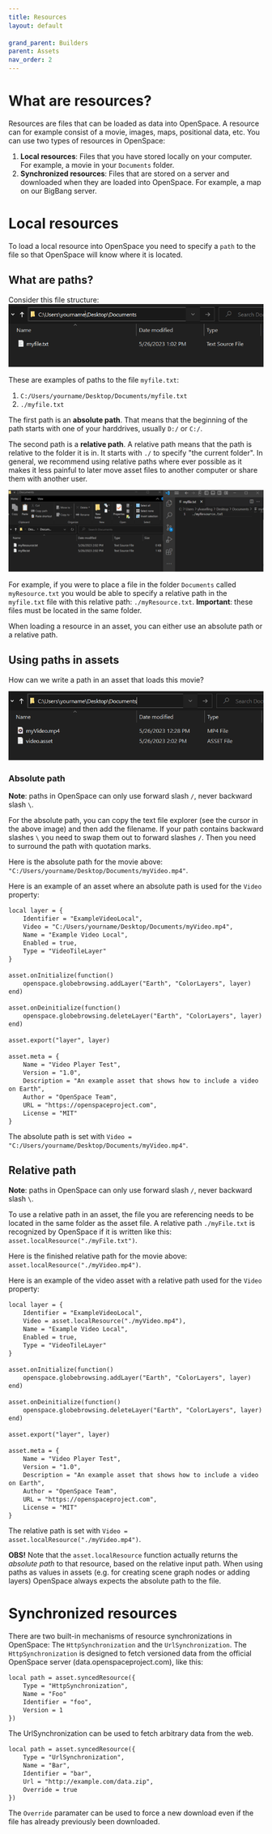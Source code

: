 ```yaml
---
title: Resources
layout: default

grand_parent: Builders
parent: Assets
nav_order: 2
---
```


# What are resources?

Resources are files that can be loaded as data into OpenSpace. A resource can for example consist of a movie, images, maps, positional data, etc. You can use two types of resources in OpenSpace:

1. **Local resources**: Files that you have stored locally on your computer. For example, a movie in your `Documents` folder.
1. **Synchronized resources**: Files that are stored on a server and downloaded when they are loaded into OpenSpace. For example, a map on our BigBang server.

# Local resources

To load a local resource into OpenSpace you need to specify a `path` to the file so that OpenSpace will know where it is located.

## What are paths?

Consider this file structure:
![A folder with a file](/assets/images/path_folder.png)

These are examples of paths to the file `myfile.txt`:

1. `C:/Users/yourname/Desktop/Documents/myfile.txt`
1. `./myfile.txt`

The first path is an **absolute path**. That means that the beginning of the path starts with one of your harddrives, usually `D:/` or `C:/`.

The second path is a **relative path**. A relative path means that the path is relative to the folder it is in. It starts with `./` to specify "the current folder".  In general, we recommend using relative paths where ever possible as it makes it less painful to later move asset files to another computer or share them with another user.

![A file referencing another file in the same folder](/assets/images/relative_path_folder.png)

For example, if you were to place a file in the folder `Documents` called `myResource.txt` you would be able to specify a relative path in the `myfile.txt` file with this relative path: `./myResource.txt`. **Important**: these files must be located in the same folder.

When loading a resource in an asset, you can either use an absolute path or a relative path.

## Using paths in assets

How can we write a path in an asset that loads this movie?

![An asset and a file in the same folder](/assets/images/asset_path.png)

### Absolute path

**Note**: paths in OpenSpace can only use forward slash `/`, never backward slash `\`.

For the absolute path, you can copy the text file explorer (see the cursor in the above image) and then add the filename. If your path contains backward slashes `\` you need to swap them out to forward slashes `/`. Then you need to surround the path with quotation marks.

Here is the absolute path for the movie above: `"C:/Users/yourname/Desktop/Documents/myVideo.mp4"`.

Here is an example of an asset where an absolute path is used for the `Video` property:

```
local layer = {
    Identifier = "ExampleVideoLocal",
    Video = "C:/Users/yourname/Desktop/Documents/myVideo.mp4",
    Name = "Example Video Local",
    Enabled = true,
    Type = "VideoTileLayer"
}

asset.onInitialize(function()
    openspace.globebrowsing.addLayer("Earth", "ColorLayers", layer)
end)

asset.onDeinitialize(function()
    openspace.globebrowsing.deleteLayer("Earth", "ColorLayers", layer)
end)

asset.export("layer", layer)

asset.meta = {
    Name = "Video Player Test",
    Version = "1.0",
    Description = "An example asset that shows how to include a video on Earth",
    Author = "OpenSpace Team",
    URL = "https://openspaceproject.com",
    License = "MIT"
}
```

The absolute path is set with `Video = "C:/Users/yourname/Desktop/Documents/myVideo.mp4"`.

## Relative path

**Note**: paths in OpenSpace can only use forward slash `/`, never backward slash `\`.

To use a relative path in an asset, the file you are referencing needs to be located in the same folder as the asset file. A relative path `./myFile.txt` is recognized by OpenSpace if it is written like this: `asset.localResource("./myFile.txt")`.

Here is the finished relative path for the movie above: `asset.localResource("./myVideo.mp4")`.

Here is an example of the video asset with a relative path used for the `Video` property:

```
local layer = {
    Identifier = "ExampleVideoLocal",
    Video = asset.localResource("./myVideo.mp4"),
    Name = "Example Video Local",
    Enabled = true,
    Type = "VideoTileLayer"
}

asset.onInitialize(function()
    openspace.globebrowsing.addLayer("Earth", "ColorLayers", layer)
end)

asset.onDeinitialize(function()
    openspace.globebrowsing.deleteLayer("Earth", "ColorLayers", layer)
end)

asset.export("layer", layer)

asset.meta = {
    Name = "Video Player Test",
    Version = "1.0",
    Description = "An example asset that shows how to include a video on Earth",
    Author = "OpenSpace Team",
    URL = "https://openspaceproject.com",
    License = "MIT"
}
```

The relative path is set with `Video = asset.localResource("./myVideo.mp4")`.

**OBS!** Note that the `asset.localResource` function actually returns the *absolute path* to that resource, based on the relative input path. When using paths as values in assets (e.g. for creating scene graph nodes or adding layers) OpenSpace always expects the absolute path to the file.

# Synchronized resources

There are two built-in mechanisms of resource synchronizations in OpenSpace: The `HttpSynchronization` and the `UrlSynchronization`. The `HttpSynchronization` is designed to fetch versioned data from the official OpenSpace server (data.openspaceproject.com), like this:

```
local path = asset.syncedResource({
    Type = "HttpSynchronization",
    Name = "Foo"
    Identifier = "foo",
    Version = 1
})
```

The UrlSynchronization can be used to fetch arbitrary data from the web.

```
local path = asset.syncedResource({
    Type = "UrlSynchronization",
    Name = "Bar",
    Identifier = "bar",
    Url = "http://example.com/data.zip",
    Override = true
})
```


The `Override` paramater can be used to force a new download even if the file has already previously been downloaded.
